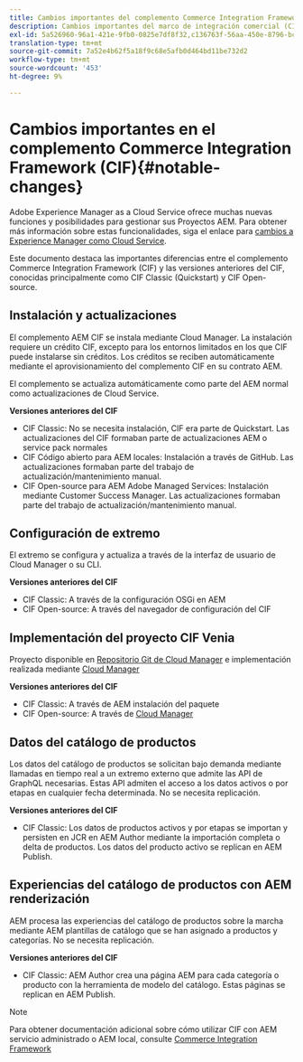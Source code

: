 ```yaml
---
title: Cambios importantes del complemento Commerce Integration Framework (CIF)
description: Cambios importantes del marco de integración comercial (CIF) en comparación con las versiones anteriores del CIF.
exl-id: 5a526960-96a1-421e-9fb0-0825e7df8f32,c136763f-56aa-450e-8796-bc84bf6c205d
translation-type: tm+mt
source-git-commit: 7a52e4b62f5a18f9c68e5afb0d464bd11be732d2
workflow-type: tm+mt
source-wordcount: '453'
ht-degree: 9%

---
```


# Cambios importantes en el complemento Commerce Integration Framework (CIF){#notable-changes}

Adobe Experience Manager as a Cloud Service ofrece muchas nuevas funciones y posibilidades para gestionar sus Proyectos AEM. Para obtener más información sobre estas funcionalidades, siga el enlace para [cambios a Experience Manager como Cloud Service](/help/release-notes/aem-cloud-changes.md).

Este documento destaca las importantes diferencias entre el complemento Commerce Integration Framework (CIF) y las versiones anteriores del CIF, conocidas principalmente como CIF Classic (Quickstart) y CIF Open-source.

## Instalación y actualizaciones

El complemento AEM CIF se instala mediante Cloud Manager. La instalación requiere un crédito CIF, excepto para los entornos limitados en los que CIF puede instalarse sin créditos. Los créditos se reciben automáticamente mediante el aprovisionamiento del complemento CIF en su contrato AEM.

El complemento se actualiza automáticamente como parte del AEM normal como actualizaciones de Cloud Service.

**Versiones anteriores del CIF**

* CIF Classic: No se necesita instalación, CIF era parte de Quickstart. Las actualizaciones del CIF formaban parte de actualizaciones AEM o service pack normales
* CIF Código abierto para AEM locales: Instalación a través de GitHub. Las actualizaciones formaban parte del trabajo de actualización/mantenimiento manual.
* CIF Open-source para AEM Adobe Managed Services: Instalación mediante Customer Success Manager. Las actualizaciones formaban parte del trabajo de actualización/mantenimiento manual.

## Configuración de extremo

El extremo se configura y actualiza a través de la interfaz de usuario de Cloud Manager o su CLI.

**Versiones anteriores del CIF**

* CIF Classic: A través de la configuración OSGi en AEM
* CIF Open-source: A través del navegador de configuración del CIF

## Implementación del proyecto CIF Venia

Proyecto disponible en [Repositorio Git de Cloud Manager](https://docs.adobe.com/content/help/es-ES/experience-manager-cloud-service/implementing/managing-code/integrating-with-git.html) e implementación realizada mediante [Cloud Manager](https://docs.adobe.com/content/help/es-ES/experience-manager-cloud-service/implementing/deploying/overview.html)

**Versiones anteriores del CIF**

* CIF Classic: A través de AEM instalación del paquete
* CIF Open-source: A través de [Cloud Manager](https://docs.adobe.com/content/help/es-ES/experience-manager-cloud-manager/using/introduction-to-cloud-manager.html)

## Datos del catálogo de productos

Los datos del catálogo de productos se solicitan bajo demanda mediante llamadas en tiempo real a un extremo externo que admite las API de GraphQL necesarias. Estas API admiten el acceso a los datos activos o por etapas en cualquier fecha determinada. No se necesita replicación.

**Versiones anteriores del CIF**

* CIF Classic: Los datos de productos activos y por etapas se importan y persisten en JCR en AEM Author mediante la importación completa o delta de productos. Los datos del producto activo se replican en AEM Publish.

## Experiencias del catálogo de productos con AEM renderización

AEM procesa las experiencias del catálogo de productos sobre la marcha mediante AEM plantillas de catálogo que se han asignado a productos y categorías. No se necesita replicación.

**Versiones anteriores del CIF**

* CIF Classic: AEM Author crea una página AEM para cada categoría o producto con la herramienta de modelo del catálogo. Estas páginas se replican en AEM Publish.

>[!NOTE]
>
>Para obtener documentación adicional sobre cómo utilizar CIF con AEM servicio administrado o AEM local, consulte [Commerce Integration Framework](https://www.adobe.io/apis/experiencecloud/commerce-integration-framework/getting-started.html)
